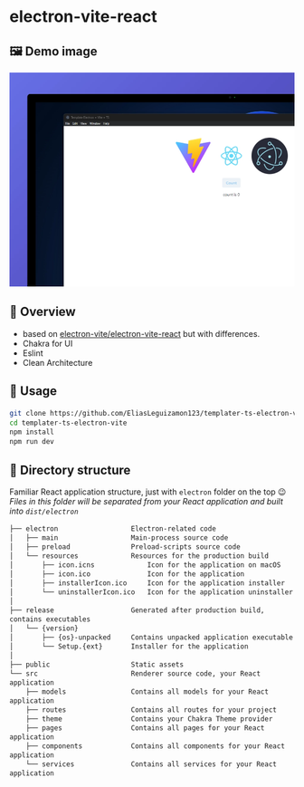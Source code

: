 # electron-vite-react

## 🖼️ Demo image
![image](https://raw.githubusercontent.com/EliasLeguizamon123/templater-ts-electron-vite/master/wallpaper.webp)

## 👀 Overview
- based on [electron-vite/electron-vite-react](https://github.com/electron-vite/electron-vite-react) but with differences.
- Chakra for UI
- Eslint
- Clean Architecture

## 🛫 Usage

```sh
git clone https://github.com/EliasLeguizamon123/templater-ts-electron-vite
cd templater-ts-electron-vite
npm install
npm run dev
```
## 📂 Directory structure

Familiar React application structure, just with `electron` folder on the top :wink:  
*Files in this folder will be separated from your React application and built into `dist/electron`*  

```tree
├── electron                  Electron-related code
│   ├── main                  Main-process source code
│   ├── preload               Preload-scripts source code
│   └── resources             Resources for the production build
│       ├── icon.icns             Icon for the application on macOS
│       ├── icon.ico              Icon for the application
│       ├── installerIcon.ico     Icon for the application installer
│       └── uninstallerIcon.ico   Icon for the application uninstaller
│
├── release                   Generated after production build, contains executables
│   └── {version}
│       ├── {os}-unpacked     Contains unpacked application executable
│       └── Setup.{ext}       Installer for the application
│
├── public                    Static assets
└── src                       Renderer source code, your React application
    ├── models                Contains all models for your React application
    ├── routes                Contains all routes for your project
    ├── theme                 Contains your Chakra Theme provider 
    ├── pages                 Contains all pages for your React application
    ├── components            Contains all components for your React application
    └── services              Contains all services for your React application
```
